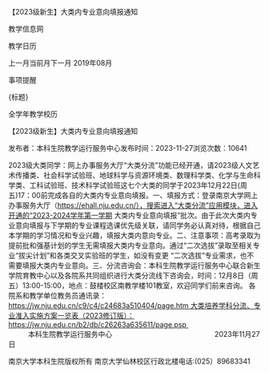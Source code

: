 






【2023级新生】大类内专业意向填报通知





























教学信息网







































教学日历



上一月当前月下一月
2019年08月





事项提醒


{标题}


全学年教学校历
























【2023级新生】大类内专业意向填报通知

发布者：本科生院教学运行服务中心发布时间：2023-11-27浏览次数：10641

2023级大类同学：网上办事服务大厅“大类分流”功能已经开通，请2023级人文艺术传播类、社会科学试验班、地球科学与资源环境类、数理科学类、化学与生命科学类、工科试验班、技术科学试验班这七个大类的同学于2023年12月22日(周五)17：00前完成各自的大类内专业意向填报。一、填报方式：登录南京大学网上办事服务大厅（https://ehall.nju.edu.cn/），搜索进入“大类分流”应用模块，进入开通的“2023-2024学年第一学期 大类内专业意向填报”批次。由于此次大类内专业意向填报与下学期的专业课程选课优先级关联，请同学务必认真对待，根据自己本学期的学习情况和专业兴趣，填报大类内意向专业。二、注意事项：高考录取为提前批和强基计划的学生无需填报大类内专业意向。通过“二次选拔”录取至相关专业“拔尖计划”和各类交叉实验班的学生，如没有变更 “二次选拔”专业需求，也不需要填报大类内专业意向。三、分流咨询会：本科生院教学运行服务中心联合新生学院育教中心以及各院系共同组织进行大类分流线下咨询会，时间：12月8日（周五）13:00-15:00，地点：鼓楼校区南教学楼101教室，欢迎同学们前来咨询。 各院系和教学单位教务员通讯录：https://jw.nju.edu.cn/c9/c4/c24683a510404/page.htm 大类培养学科分流、专业准入实施方案一览表（2023修订版）：https://jw.nju.edu.cn/b2/db/c26263a635611/page.psp                                                本科生院教学运行服务中心                                                    2023年11月27日

















南京大学本科生院版权所有
南京大学仙林校区行政北楼电话:(025）89683341






















